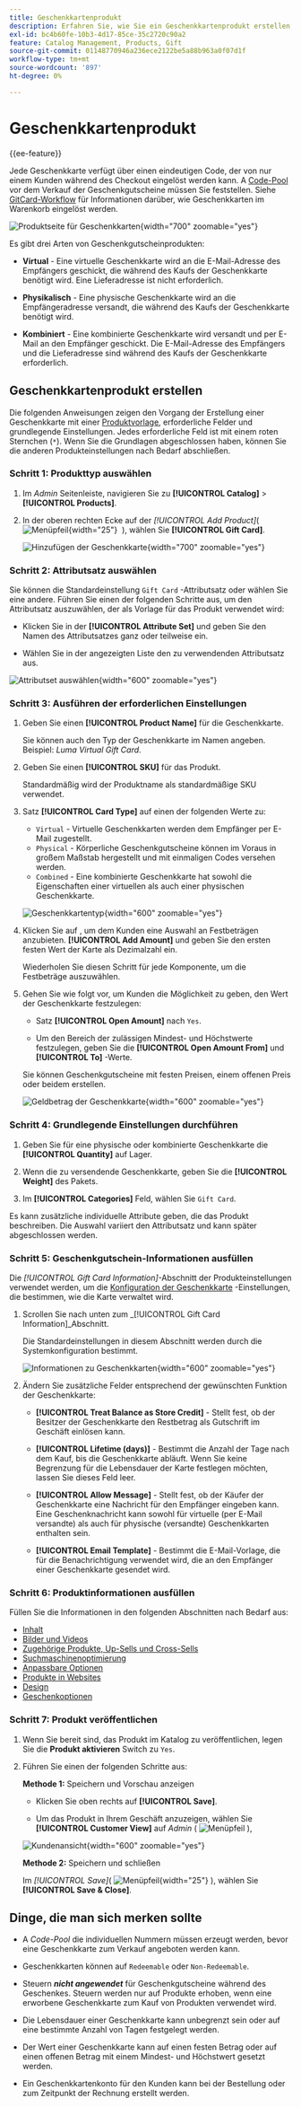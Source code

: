 ```yaml
---
title: Geschenkkartenprodukt
description: Erfahren Sie, wie Sie ein Geschenkkartenprodukt erstellen, das einen eindeutigen Code erzeugt, den ein Empfänger beim Checkout einlösen kann.
exl-id: bc4b60fe-10b3-4d17-85ce-35c2720c90a2
feature: Catalog Management, Products, Gift
source-git-commit: 01148770946a236ece2122be5a88b963a0f07d1f
workflow-type: tm+mt
source-wordcount: '897'
ht-degree: 0%

---
```


# Geschenkkartenprodukt

{{ee-feature}}

Jede Geschenkkarte verfügt über einen eindeutigen Code, der von nur einem Kunden während des Checkout eingelöst werden kann. A [Code-Pool](../stores-purchase/product-gift-card-accounts.md#step-3-establish-the-gift-card-code-pool) vor dem Verkauf der Geschenkgutscheine müssen Sie feststellen. Siehe [GitCard-Workflow](../stores-purchase/product-gift-card-workflow.md) für Informationen darüber, wie Geschenkkarten im Warenkorb eingelöst werden.

![Produktseite für Geschenkkarten](./assets/storefront-giftcard-product-page.png){width="700" zoomable="yes"}

Es gibt drei Arten von Geschenkgutscheinprodukten:

- **Virtual** - Eine virtuelle Geschenkkarte wird an die E-Mail-Adresse des Empfängers geschickt, die während des Kaufs der Geschenkkarte benötigt wird. Eine Lieferadresse ist nicht erforderlich.

- **Physikalisch** - Eine physische Geschenkkarte wird an die Empfängeradresse versandt, die während des Kaufs der Geschenkkarte benötigt wird.

- **Kombiniert** - Eine kombinierte Geschenkkarte wird versandt und per E-Mail an den Empfänger geschickt. Die E-Mail-Adresse des Empfängers und die Lieferadresse sind während des Kaufs der Geschenkkarte erforderlich.

## Geschenkkartenprodukt erstellen

Die folgenden Anweisungen zeigen den Vorgang der Erstellung einer Geschenkkarte mit einer [Produktvorlage](attribute-sets.md), erforderliche Felder und grundlegende Einstellungen. Jedes erforderliche Feld ist mit einem roten Sternchen (`*`). Wenn Sie die Grundlagen abgeschlossen haben, können Sie die anderen Produkteinstellungen nach Bedarf abschließen.

### Schritt 1: Produkttyp auswählen

1. Im _Admin_ Seitenleiste, navigieren Sie zu **[!UICONTROL Catalog]** > **[!UICONTROL Products]**.

1. In der oberen rechten Ecke auf der _[!UICONTROL Add Product]_( ![Menüpfeil](../assets/icon-menu-down-arrow-red.png){width="25"}  ), wählen Sie **[!UICONTROL Gift Card]**.

   ![Hinzufügen der Geschenkkarte](./assets/product-add-gift-card.png){width="700" zoomable="yes"}

### Schritt 2: Attributsatz auswählen

Sie können die Standardeinstellung `Gift Card` -Attributsatz oder wählen Sie eine andere. Führen Sie einen der folgenden Schritte aus, um den Attributsatz auszuwählen, der als Vorlage für das Produkt verwendet wird:

- Klicken Sie in der **[!UICONTROL Attribute Set]** und geben Sie den Namen des Attributsatzes ganz oder teilweise ein.

- Wählen Sie in der angezeigten Liste den zu verwendenden Attributsatz aus.

![Attributset auswählen](./assets/product-create-choose-attribute-set-gift-card.png){width="600" zoomable="yes"}

### Schritt 3: Ausführen der erforderlichen Einstellungen

1. Geben Sie einen **[!UICONTROL Product Name]** für die Geschenkkarte.

   Sie können auch den Typ der Geschenkkarte im Namen angeben. Beispiel: _Luma Virtual Gift Card_.

1. Geben Sie einen **[!UICONTROL SKU]** für das Produkt.

   Standardmäßig wird der Produktname als standardmäßige SKU verwendet.

1. Satz **[!UICONTROL Card Type]** auf einen der folgenden Werte zu:

   - `Virtual` - Virtuelle Geschenkkarten werden dem Empfänger per E-Mail zugestellt.
   - `Physical` - Körperliche Geschenkgutscheine können im Voraus in großem Maßstab hergestellt und mit einmaligen Codes versehen werden.
   - `Combined` - Eine kombinierte Geschenkkarte hat sowohl die Eigenschaften einer virtuellen als auch einer physischen Geschenkkarte.

   ![Geschenkkartentyp](./assets/product-create-gift-card-type.png){width="600" zoomable="yes"}

1. Klicken Sie auf , um dem Kunden eine Auswahl an Festbeträgen anzubieten. **[!UICONTROL Add Amount]** und geben Sie den ersten festen Wert der Karte als Dezimalzahl ein.

   Wiederholen Sie diesen Schritt für jede Komponente, um die Festbeträge auszuwählen.

1. Gehen Sie wie folgt vor, um Kunden die Möglichkeit zu geben, den Wert der Geschenkkarte festzulegen:

   - Satz **[!UICONTROL Open Amount]** nach `Yes`.

   - Um den Bereich der zulässigen Mindest- und Höchstwerte festzulegen, geben Sie die **[!UICONTROL Open Amount From]** und **[!UICONTROL To]** -Werte.

   Sie können Geschenkgutscheine mit festen Preisen, einem offenen Preis oder beidem erstellen.

   ![Geldbetrag der Geschenkkarte](./assets/product-create-gift-card-amounts.png){width="600" zoomable="yes"}

### Schritt 4: Grundlegende Einstellungen durchführen

1. Geben Sie für eine physische oder kombinierte Geschenkkarte die **[!UICONTROL Quantity]** auf Lager.

1. Wenn die zu versendende Geschenkkarte, geben Sie die **[!UICONTROL Weight]** des Pakets.

1. Im **[!UICONTROL Categories]** Feld, wählen Sie `Gift Card`.

Es kann zusätzliche individuelle Attribute geben, die das Produkt beschreiben. Die Auswahl variiert den Attributsatz und kann später abgeschlossen werden.

### Schritt 5: Geschenkgutschein-Informationen ausfüllen

Die _[!UICONTROL Gift Card Information]_-Abschnitt der Produkteinstellungen verwendet werden, um die [Konfiguration der Geschenkkarte](../configuration-reference/sales/gift-cards.md) -Einstellungen, die bestimmen, wie die Karte verwaltet wird.

1. Scrollen Sie nach unten zum _[!UICONTROL Gift Card Information]_Abschnitt.

   Die Standardeinstellungen in diesem Abschnitt werden durch die Systemkonfiguration bestimmt.

   ![Informationen zu Geschenkkarten](./assets/product-gift-card-information.png){width="600" zoomable="yes"}

1. Ändern Sie zusätzliche Felder entsprechend der gewünschten Funktion der Geschenkkarte:

   - **[!UICONTROL Treat Balance as Store Credit]** - Stellt fest, ob der Besitzer der Geschenkkarte den Restbetrag als Gutschrift im Geschäft einlösen kann.

   - **[!UICONTROL Lifetime (days)]** - Bestimmt die Anzahl der Tage nach dem Kauf, bis die Geschenkkarte abläuft. Wenn Sie keine Begrenzung für die Lebensdauer der Karte festlegen möchten, lassen Sie dieses Feld leer.

   - **[!UICONTROL Allow Message]** - Stellt fest, ob der Käufer der Geschenkkarte eine Nachricht für den Empfänger eingeben kann. Eine Geschenknachricht kann sowohl für virtuelle (per E-Mail versandte) als auch für physische (versandte) Geschenkkarten enthalten sein.

   - **[!UICONTROL Email Template]** - Bestimmt die E-Mail-Vorlage, die für die Benachrichtigung verwendet wird, die an den Empfänger einer Geschenkkarte gesendet wird.

### Schritt 6: Produktinformationen ausfüllen

Füllen Sie die Informationen in den folgenden Abschnitten nach Bedarf aus:

- [Inhalt](product-content.md)
- [Bilder und Videos](product-images-and-video.md)
- [Zugehörige Produkte, Up-Sells und Cross-Sells](related-products-up-sells-cross-sells.md)
- [Suchmaschinenoptimierung](product-search-engine-optimization.md)
- [Anpassbare Optionen](settings-advanced-custom-options.md)
- [Produkte in Websites](settings-basic-websites.md)
- [Design](settings-advanced-design.md)
- [Geschenkoptionen](product-gift-options.md)

### Schritt 7: Produkt veröffentlichen

1. Wenn Sie bereit sind, das Produkt im Katalog zu veröffentlichen, legen Sie die **Produkt aktivieren** Switch zu `Yes`.

1. Führen Sie einen der folgenden Schritte aus:

   **Methode 1:** Speichern und Vorschau anzeigen

   - Klicken Sie oben rechts auf **[!UICONTROL Save]**.

   - Um das Produkt in Ihrem Geschäft anzuzeigen, wählen Sie **[!UICONTROL Customer View]** auf _Admin_ ( ![Menüpfeil](../assets/icon-menu-down-arrow-black.png) ),

   ![Kundenansicht](./assets/product-admin-customer-view.png){width="600" zoomable="yes"}

   **Methode 2:** Speichern und schließen

   Im _[!UICONTROL Save]_( ![Menüpfeil](../assets/icon-menu-down-arrow-red.png){width="25"} ), wählen Sie **[!UICONTROL Save & Close]**.

## Dinge, die man sich merken sollte

- A _Code-Pool_ die individuellen Nummern müssen erzeugt werden, bevor eine Geschenkkarte zum Verkauf angeboten werden kann.

- Geschenkkarten können auf `Redeemable` oder `Non-Redeemable`.

- Steuern **_nicht angewendet_** für Geschenkgutscheine während des Geschenkes. Steuern werden nur auf Produkte erhoben, wenn eine erworbene Geschenkkarte zum Kauf von Produkten verwendet wird.

- Die Lebensdauer einer Geschenkkarte kann unbegrenzt sein oder auf eine bestimmte Anzahl von Tagen festgelegt werden.

- Der Wert einer Geschenkkarte kann auf einen festen Betrag oder auf einen offenen Betrag mit einem Mindest- und Höchstwert gesetzt werden.

- Ein Geschenkkartenkonto für den Kunden kann bei der Bestellung oder zum Zeitpunkt der Rechnung erstellt werden.
